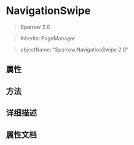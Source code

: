 # NavigationSwipe

> Sparrow 2.0

> Inherits: PageManager

> objectName: "Sparrow.NavigationSwipe 2.0"

## 属性

## 方法

## 详细描述

## 属性文档
